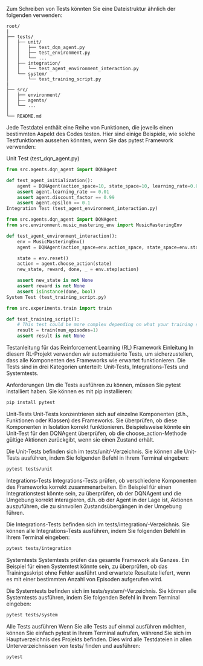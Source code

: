 Zum Schreiben von Tests könnten Sie eine Dateistruktur ähnlich der folgenden verwenden:

```
root/
|
├── tests/
│   ├── unit/
│   │   ├── test_dqn_agent.py
│   │   ├── test_environment.py
│   │   └── ...
│   ├── integration/
│   │   └── test_agent_environment_interaction.py
│   └── system/
│       └── test_training_script.py
|
├── src/
│   ├── environment/
│   ├── agents/
│   └── ...
│
└── README.md

```

Jede Testdatei enthält eine Reihe von Funktionen, die jeweils einen bestimmten Aspekt des Codes testen. Hier sind einige Beispiele, wie solche Testfunktionen aussehen könnten, wenn Sie das pytest Framework verwenden:

Unit Test (test_dqn_agent.py)

```python
from src.agents.dqn_agent import DQNAgent

def test_agent_initialization():
    agent = DQNAgent(action_space=10, state_space=10, learning_rate=0.01, discount_factor=0.99, epsilon=0.1)
    assert agent.learning_rate == 0.01
    assert agent.discount_factor == 0.99
    assert agent.epsilon == 0.1
Integration Test (test_agent_environment_interaction.py)
```

```python
from src.agents.dqn_agent import DQNAgent
from src.environment.music_mastering_env import MusicMasteringEnv

def test_agent_environment_interaction():
    env = MusicMasteringEnv()
    agent = DQNAgent(action_space=env.action_space, state_space=env.state_space, learning_rate=0.01, discount_factor=0.99, epsilon=0.1)

    state = env.reset()
    action = agent.choose_action(state)
    new_state, reward, done, _ = env.step(action)

    assert new_state is not None
    assert reward is not None
    assert isinstance(done, bool)
System Test (test_training_script.py)
```
```python
from src.experiments.train import train

def test_training_script():
    # This test could be more complex depending on what your training script does
    result = train(num_episodes=1)
    assert result is not None
```


Testanleitung für das Reinforcement Learning (RL) Framework
Einleitung
In diesem RL-Projekt verwenden wir automatisierte Tests, um sicherzustellen, dass alle Komponenten des Frameworks wie erwartet funktionieren. Die Tests sind in drei Kategorien unterteilt: Unit-Tests, Integrations-Tests und Systemtests.

Anforderungen
Um die Tests ausführen zu können, müssen Sie pytest installiert haben. Sie können es mit pip installieren:

```bash
pip install pytest
```

Unit-Tests
Unit-Tests konzentrieren sich auf einzelne Komponenten (d.h., Funktionen oder Klassen) des Frameworks. Sie überprüfen, ob diese Komponenten in Isolation korrekt funktionieren. Beispielsweise könnte ein Unit-Test für den DQNAgent überprüfen, ob die choose_action-Methode gültige Aktionen zurückgibt, wenn sie einen Zustand erhält.

Die Unit-Tests befinden sich im tests/unit/-Verzeichnis. Sie können alle Unit-Tests ausführen, indem Sie folgenden Befehl in Ihrem Terminal eingeben:

```bash
pytest tests/unit
```

Integrations-Tests
Integrations-Tests prüfen, ob verschiedene Komponenten des Frameworks korrekt zusammenarbeiten. Ein Beispiel für einen Integrationstest könnte sein, zu überprüfen, ob der DQNAgent und die Umgebung korrekt interagieren, d.h. ob der Agent in der Lage ist, Aktionen auszuführen, die zu sinnvollen Zustandsübergängen in der Umgebung führen.

Die Integrations-Tests befinden sich im tests/integration/-Verzeichnis. Sie können alle Integrations-Tests ausführen, indem Sie folgenden Befehl in Ihrem Terminal eingeben:

```bash
pytest tests/integration
```
Systemtests
Systemtests prüfen das gesamte Framework als Ganzes. Ein Beispiel für einen Systemtest könnte sein, zu überprüfen, ob das Trainingsskript ohne Fehler ausführt und erwartete Resultate liefert, wenn es mit einer bestimmten Anzahl von Episoden aufgerufen wird.

Die Systemtests befinden sich im tests/system/-Verzeichnis. Sie können alle Systemtests ausführen, indem Sie folgenden Befehl in Ihrem Terminal eingeben:

```bash
pytest tests/system
```
Alle Tests ausführen
Wenn Sie alle Tests auf einmal ausführen möchten, können Sie einfach pytest in Ihrem Terminal aufrufen, während Sie sich im Hauptverzeichnis des Projekts befinden. Dies wird alle Testdateien in allen Unterverzeichnissen von tests/ finden und ausführen:

```bash
pytest
```
